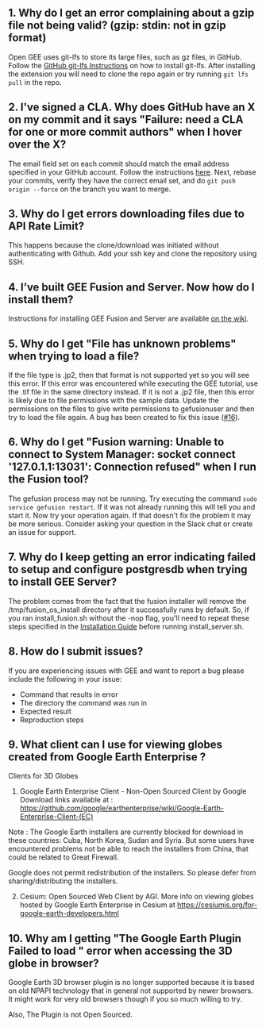 ## 1. Why do I get an error complaining about a gzip file not being valid? (gzip: stdin: not in gzip format)
Open GEE uses git-lfs to store its large files, such as gz files, in GitHub. Follow the [GitHub git-lfs Instructions](https://git-lfs.github.com/) on how to install git-lfs. After installing the extension you will need to clone the repo again or try running `git lfs pull` in the repo.
## 2. I've signed a CLA. Why does GitHub have an X on my commit and it says "Failure: need a CLA for one or more commit authors" when I hover over the X?
The email field set on each commit should match the email address specified in your GitHub account. Follow the instructions [here](https://help.github.com/articles/setting-your-email-in-git/). Next, rebase your commits, verify they have the correct email set, and do `git push origin --force` on the branch you want to merge.

## 3. Why do I get errors downloading files due to API Rate Limit?
This happens because the clone/download was initiated without authenticating with Github. Add your ssh key and clone the repository using SSH.

## 4. I’ve built GEE Fusion and Server. Now how do I install them?
Instructions for installing GEE Fusion and Server are available [on the wiki](https://github.com/google/earthenterprise/wiki/Install-Fusion-or-Earth-Server).

## 5. Why do I get "File has unknown problems" when trying to load a file?
If the file type is .jp2, then that format is not supported yet so you will see this error. If this error was encountered while executing the GEE tutorial, use the .tif file in the same directory instead.
If it is not a .jp2 file, then this error is likely due to file permissions with the sample data. Update the permissions on the files to give write permissions to gefusionuser and then try to load the file again. A bug has been created to fix this issue ([#16](https://github.com/google/earthenterprise/issues/16)).

## 6. Why do I get "Fusion warning: Unable to connect to System Manager: socket connect '127.0.1.1:13031': Connection refused" when I run the Fusion tool?
The gefusion process may not be running. Try executing the command `sudo service gefusion restart`. If it was not already running this will tell you and start it. Now try your operation again. If that doesn't fix the problem it may be more serious. Consider asking your question in the Slack chat or create an issue for support.

## 7. Why do I keep getting an error indicating failed to setup and configure postgresdb when trying to install GEE Server?
The problem comes from the fact that the fusion installer will remove the /tmp/fusion_os_install directory after it successfully runs by default. So, if you ran install_fusion.sh without the -nop flag, you'll need to repeat these steps specified in the [Installation Guide](https://github.com/google/earthenterprise/wiki/Install-Fusion-or-Earth-Server#building-the-install-package) before running install_server.sh.

## 8. How do I submit issues?
If you are experiencing issues with GEE and want to report a bug please include the following in your issue:
* Command that results in error
* The directory the command was run in
* Expected result
* Reproduction steps

## 9. What client can I use for viewing globes created from Google Earth Enterprise ?

Clients for 3D Globes

1. Google Earth Enterprise Client - Non-Open Sourced Client by Google
Download links available at :
https://github.com/google/earthenterprise/wiki/Google-Earth-Enterprise-Client-(EC)

Note : The Google Earth installers are currently blocked for download in these countries: Cuba, North Korea, Sudan and Syria. But some users have encountered problems not be able to reach the installers from China, that could be related to Great Firewall.

Google does not permit redistribution of the installers. So please defer from sharing/distributing the installers.

2.  Cesium:
Open Sourced Web Client by AGI.
More info on viewing globes hosted by Google Earth Enterprise in Cesium at https://cesiumjs.org/for-google-earth-developers.html

## 10. Why am I getting "The Google Earth Plugin Failed to load " error when accessing the 3D globe in browser?

Google Earth 3D browser plugin is no longer supported because it is based on old NPAPI technology that in general not supported by newer browsers. It might work for very old browsers though if you so much willing to try. 

Also, The Plugin is not Open Sourced.
